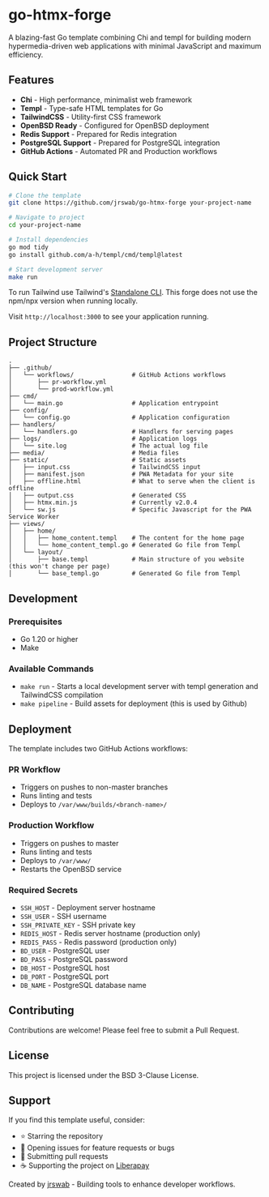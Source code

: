 # go-htmx-forge

A blazing-fast Go template combining Chi and templ for building modern hypermedia-driven web applications with minimal JavaScript and maximum efficiency.

## Features

- **Chi** - High performance, minimalist web framework
- **Templ** - Type-safe HTML templates for Go
- **TailwindCSS** - Utility-first CSS framework
- **OpenBSD Ready** - Configured for OpenBSD deployment
- **Redis Support** - Prepared for Redis integration
- **PostgreSQL Support** - Prepared for PostgreSQL integration
- **GitHub Actions** - Automated PR and Production workflows

## Quick Start

```bash
# Clone the template
git clone https://github.com/jrswab/go-htmx-forge your-project-name

# Navigate to project
cd your-project-name

# Install dependencies
go mod tidy
go install github.com/a-h/templ/cmd/templ@latest

# Start development server
make run
```

To run Tailwind use Tailwind's [Standalone CLI](https://tailwindcss.com/blog/standalone-cli). This forge does not use the npm/npx version when running locally.

Visit `http://localhost:3000` to see your application running.

## Project Structure

```
.
├── .github/
│   └── workflows/                # GitHub Actions workflows
│       ├── pr-workflow.yml
│       └── prod-workflow.yml
├── cmd/
│   └── main.go                   # Application entrypoint
├── config/
│   └── config.go                 # Application configuration
├── handlers/
│   └── handlers.go               # Handlers for serving pages
├── logs/                         # Application logs
│   └── site.log                  # The actual log file
├── media/                        # Media files
├── static/                       # Static assets
│   ├── input.css                 # TailwindCSS input
│   ├── manifest.json             # PWA Metadata for your site
│   ├── offline.html              # What to serve when the client is offline
│   ├── output.css                # Generated CSS
│   ├── htmx.min.js               # Currently v2.0.4
│   └── sw.js                     # Specific Javascript for the PWA Service Worker
├── views/             
│   ├── home/        
│   │   ├── home_content.templ    # The content for the home page
│   │   └── home_content_templ.go # Generated Go file from Templ
│   └── layout/        
│       ├── base.templ            # Main structure of you website (this won't change per page)
│       └── base_templ.go         # Generated Go file from Templ
```

## Development

### Prerequisites

- Go 1.20 or higher
- Make

### Available Commands

- `make run` - Starts a local development server with templ generation and TailwindCSS compilation
- `make pipeline` - Build assets for deployment (this is used by Github)

## Deployment

The template includes two GitHub Actions workflows:

### PR Workflow
- Triggers on pushes to non-master branches
- Runs linting and tests
- Deploys to `/var/www/builds/<branch-name>/`

### Production Workflow
- Triggers on pushes to master
- Runs linting and tests
- Deploys to `/var/www/`
- Restarts the OpenBSD service

### Required Secrets

- `SSH_HOST` - Deployment server hostname
- `SSH_USER` - SSH username
- `SSH_PRIVATE_KEY` - SSH private key
- `REDIS_HOST` - Redis server hostname (production only)
- `REDIS_PASS` - Redis password (production only)
- `BD_USER` - PostgreSQL user
- `BD_PASS` - PostgreSQL password
- `DB_HOST` - PostgreSQL host
- `DB_PORT` - PostgreSQL port
- `DB_NAME` - PostgreSQL database name

## Contributing

Contributions are welcome! Please feel free to submit a Pull Request.

## License

This project is licensed under the BSD 3-Clause License.

## Support

If you find this template useful, consider:
- ⭐ Starring the repository
- 🐛 Opening issues for feature requests or bugs
- 🔀 Submitting pull requests
- ☕ Supporting the project on [Liberapay](https://liberapay.com/jrswab)

Created by [jrswab](https://github.com/jrswab) - Building tools to enhance developer workflows.

